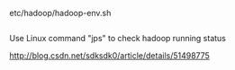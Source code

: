 
etc/hadoop/hadoop-env.sh

```

```

Use Linux command "jps" to check hadoop running status


http://blog.csdn.net/sdksdk0/article/details/51498775